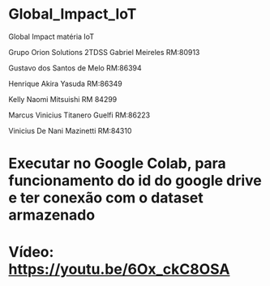 # Global_Impact_IoT
Global Impact matéria IoT

Grupo Orion Solutions
2TDSS
Gabriel Meireles                                RM:80913

Gustavo dos Santos de Melo          RM:86394

Henrique Akira Yasuda                    RM:86349

Kelly Naomi Mitsuishi                      RM 84299

Marcus Vinicius Titanero Guelfi     RM:86223

Vinicius De Nani Mazinetti              RM:84310


# Executar no Google Colab, para funcionamento do id do google drive e ter conexão com o dataset armazenado

# Vídeo: https://youtu.be/6Ox_ckC8OSA


